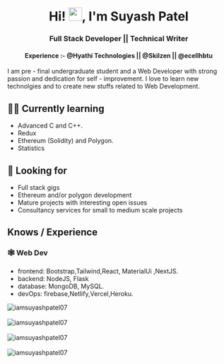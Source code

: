 <body>
<h1 align="center">Hi! <img src="https://raw.githubusercontent.com/MartinHeinz/MartinHeinz/master/wave.gif" width="30px">, I'm Suyash Patel </h1>
    <h3 align="center">Full Stack Developer || Technical Writer</h3>
     <h4 align="center">Experience :-  @Hyathi Technologies || @Skilzen || @ecellhbtu </h4>
 
I am pre - final undergraduate student and a Web Developer with strong passion and dedication for self - improvement.
I love to learn new technolgies and to create new stuffs related to Web Development.

## 👨‍💻 Currently learning

- Advanced C and C++.
- Redux
- Ethereum (Solidity) and Polygon.
- Statistics

## 👀 Looking for

- Full stack gigs
- Ethereum and/or polygon development
- Mature projects with interesting open issues
- Consultancy services for small to medium scale projects

## Knows / Experience

### 🕸️ Web Dev

- frontend: Bootstrap,Tailwind,React, MaterialUi ,NextJS.
- backend: NodeJS, Flask
- database: MongoDB, MySQL.
- devOps: firebase,Netlify,Vercel,Heroku.

<div align="left"> <img src="https://komarev.com/ghpvc/?username=iamsuyashpatel07&label=Profile%20views&color=0e75b6&style=flat" alt="iamsuyashpatel07" /> </div>
<br/>
<div><img align="center" src="https://github-readme-stats.vercel.app/api/top-langs?username=iamsuyashpatel07&show_icons=true&locale=en&layout=compact" alt="iamsuyashpatel07" /></div>
<br/>
<div><img align="center"" src="https://github-readme-stats.vercel.app/api?username=iamsuyashpatel07&show_icons=true&locale=en" alt="iamsuyashpatel07" /></div>
<br/>
<div><img align="center" src="https://github-readme-streak-stats.herokuapp.com/?user=iamsuyashpatel07&" alt="iamsuyashpatel07" /></div>
</body>

